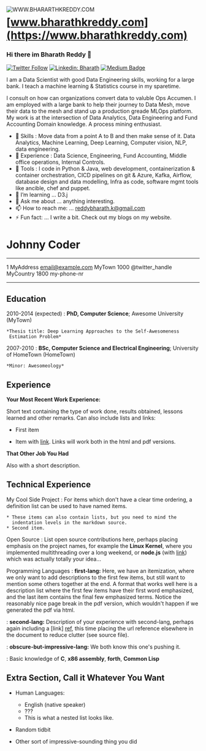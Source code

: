 <a href="https://www.bharathkreddy.com"><img align="left" src="https://i.imgur.com/axjt3Qe.png" alt="WWW.BHARARTHKREDDY.COM" title="www.bharathkreddy.com"></a>
# [www.bharathkreddy.com](https://www.bharathkreddy.com)

### Hi there im Bharath Reddy 👋


   [![Twitter Follow](https://img.shields.io/twitter/follow/Bharath95440790?label=Bharath&style=social)](https://twitter.com/Bharath95440790)
   [![Linkedin: Bharath](https://img.shields.io/badge/-Bharath%20Reddy-blue?style=flat-square&logo=Linkedin&logoColor=white&link=https://www.linkedin.com/in/bharath-k-reddy/)](https://www.linkedin.com/in/bharath-k-reddy/)
   [![Medium Badge](https://img.shields.io/badge/-Bharath-000000?style=flat&labelColor=000000&logo=Medium&link=https://medium.com/@reddybharath.k)](https://medium.com/@reddybharath.k)


I am a Data Scientist with good Data Engineering skills, working for a large bank. I teach a machine learning & Statistics course in my sparetime.


I consult on how can organizations convert data to valuble Ops Accumen. I am employed with a large bank to help their journey to Data Mesh, move their data to the mesh and stand up a production greade MLOps platform. My work is at the intersection of Data Analytics, Data Engineering and Fund Accounting Domain knowledge. A process mining enthusiast.



- 🔭 Skills : Move data from a point A to B and then make sense of it. Data Analytics, Machine Learning, Deep Learning, Computer vision, NLP, data engineering.
- 🌱 Experience : Data Science, Engineering, Fund Accounting, Middle office operations, Internal Controls.
- 👯 Tools : I code in Python & Java, web development, containerization & container orchestration, CICD pipelines on git & Azure, Kafka, Airflow, database design and data modelling, Infra as code, software mgmt tools like ancible, chef and puppet. 
- 🤔 I’m learning ... D3.j 
- 💬 Ask me about ... anything interesting.
- 📫 How to reach me: ... reddybharath.k@gmail.com
- ⚡ Fun fact: ... I write a bit. Check out my blogs on my website.

Johnny Coder
============

-------------------     ----------------------------
1 MyAddress                        email@example.com
MyTown 1000                          @twitter_handle
MyCountry                           1800 my-phone-nr
-------------------     ----------------------------

Education
---------

2010-2014 (expected)
:   **PhD, Computer Science**; Awesome University (MyTown)

    *Thesis title: Deep Learning Approaches to the Self-Awesomeness
     Estimation Problem*

2007-2010
:   **BSc, Computer Science and Electrical Engineering**; University of
    HomeTown (HomeTown)

    *Minor: Awesomeology*

Experience
----------

**Your Most Recent Work Experience:**

Short text containing the type of work done, results obtained,
lessons learned and other remarks. Can also include lists and
links:

* First item

* Item with [link](http://www.example.com). Links will work both in
  the html and pdf versions.

**That Other Job You Had**

Also with a short description.

Technical Experience
--------------------

My Cool Side Project
:   For items which don't have a clear time ordering, a definition
    list can be used to have named items.

    * These items can also contain lists, but you need to mind the
      indentation levels in the markdown source.
    * Second item.

Open Source
:   List open source contributions here, perhaps placing emphasis on
    the project names, for example the **Linux Kernel**, where you
    implemented multithreading over a long weekend, or **node.js**
    (with [link](http://nodejs.org)) which was actually totally
    your idea...

Programming Languages
:   **first-lang:** Here, we have an itemization, where we only want
    to add descriptions to the first few items, but still want to
    mention some others together at the end. A format that works well
    here is a description list where the first few items have their
    first word emphasized, and the last item contains the final few
    emphasized terms. Notice the reasonably nice page break in the pdf
    version, which wouldn't happen if we generated the pdf via html.

:   **second-lang:** Description of your experience with second-lang,
    perhaps again including a [link] [ref], this time placing the url
    reference elsewhere in the document to reduce clutter (see source
    file). 

:   **obscure-but-impressive-lang:** We both know this one's pushing
    it.

:   Basic knowledge of **C**, **x86 assembly**, **forth**, **Common Lisp**

[ref]: https://github.com/githubuser/superlongprojectname

Extra Section, Call it Whatever You Want
----------------------------------------

* Human Languages:

     * English (native speaker)
     * ???
     * This is what a nested list looks like.

* Random tidbit

* Other sort of impressive-sounding thing you did
